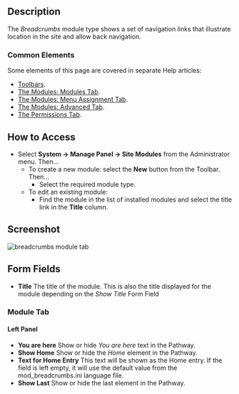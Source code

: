 <!-- Filename: Help4.x:Site_Modules:_Breadcrumbs / Display title: Modules: Breadcrumbs -->

## Description

The *Breadcrumbs* module type shows a set of navigation links that
illustrate location in the site and allow back navigation.

### Common Elements

Some elements of this page are covered in separate Help articles:

* [Toolbars](jdocmanual?article=help/common-elements/toolbars).
* [The Modules: Modules Tab](jdocmanual?article=help/modules/modules-module-tab).
* [The Modules: Menu Assignment Tab](jdocmanual?article=help/modules/modules-menu-assignment-tab).
* [The Modules: Advanced Tab](jdocmanual?article=help/modules/modules-advanced-tab).
* [The Permissions Tab](jdocmanual?article=help/common-elements/edit-permissions).

## How to Access

- Select **System → Manage Panel → Site Modules** from the
  Administrator menu. Then...
  - To create a new module: select the **New** button from the Toolbar. Then...
    - Select the required module type.
  - To edit an existing module:
    - Find the module in the list of installed modules and select the
      title link in the **Title** column.

## Screenshot

![breadcrumbs module tab](../../../en/images/modules-site/modules-breadcrumbs-module-tab.png)

## Form Fields

- **Title** The title of the module. This is also the title displayed
  for the module depending on the *Show Title* Form Field

### Module Tab

#### Left Panel

- **You are here** Show or hide *You are here* text in the Pathway.
- **Show Home** Show or hide the *Home* element in the Pathway.
- **Text for Home Entry** This text will be shown as the Home entry. If the
  field is left empty, it will use the default value from the
  mod_breadcrumbs.ini language file.
- **Show Last** Show or hide the last element in the Pathway.
